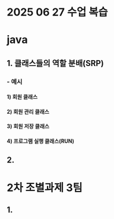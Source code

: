 # 2025 06 27 수업 복습
# java
## 1. 클래스들의 역할 분배(SRP) 
### - 예시
#### 1) 회원 클래스
#### 2) 회원 관리 클래스
#### 3) 회원 저장 클래스
#### 4) 프로그램 실행 클래스(RUN) 
## 2. 

# 2차 조별과제 3팀
## 1. 
